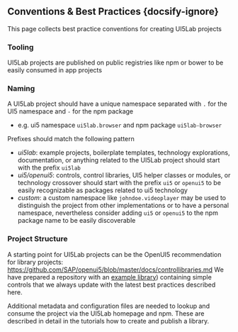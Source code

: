## Conventions & Best Practices {docsify-ignore}
This page collects best practice conventions for creating UI5Lab projects

### Tooling

UI5Lab projects are published on public registries like npm or bower to be easily consumed in app projects

### Naming

A UI5Lab project should have a unique namespace separated with `.` for the UI5 namespace and `-` for the npm package
 * e.g. ui5 namespace `ui5lab.browser` and npm package `ui5lab-browser`

Prefixes should match the following pattern
 * *ui5lab*: example projects, boilerplate templates, technology explorations, documentation, or anything related to the UI5Lab project should start with the prefix `ui5lab`
 * *ui5/openui5*: controls, control libraries, UI5 helper classes or modules, or technology crossover should start with the prefix `ui5` or `openui5` to be easily recognizable as packages related to ui5 technology
 * *custom*: a custom namespace like `johndoe.videoplayer` may be used to distinguish the project from other implementations or to have a personal namespace, nevertheless consider adding `ui5` or `openui5` to the npm package name to be easily discoverable

### Project Structure

A starting point for UI5Lab projects can be the OpenUI5 recommendation for library projects: https://github.com/SAP/openui5/blob/master/docs/controllibraries.md
We have prepared a repository with an [example library](https://github.com/UI5Lab/UI5Lab-library-simple)) containing simple controls that we always update with the latest best practices described here.

Additional metadata and configuration files are needed to lookup and consume the project via the UI5Lab homepage and npm.
These are described in detail in the tutorials how to create and publish a library.
